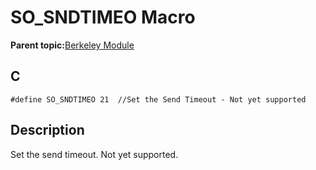 # SO\_SNDTIMEO Macro

**Parent topic:**[Berkeley Module](GUID-5F35C98C-EC8E-40FF-9B62-3B31D508F820.md)

## C

```
#define SO_SNDTIMEO 21  //Set the Send Timeout - Not yet supported
```

## Description

Set the send timeout. Not yet supported.

